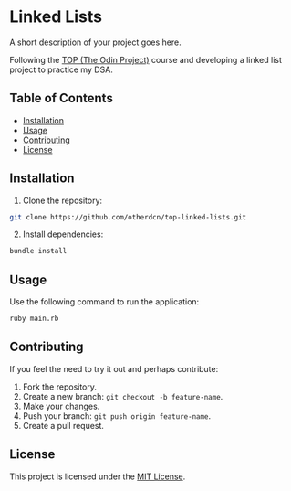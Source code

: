 # Linked Lists
A short description of your project goes here.

Following the [TOP (The Odin Project)](https://www.theodinproject.com/lessons/ruby-linked-lists) course and developing a linked list project to practice my DSA.

## Table of Contents
- [Installation](#installation)
- [Usage](#usage)
- [Contributing](#contributing)
- [License](#license)

## Installation
1. Clone the repository:
```bash
git clone https://github.com/otherdcn/top-linked-lists.git
```

2. Install dependencies:
```bash
bundle install
```

## Usage
Use the following command to run the application:
```bash
ruby main.rb
```

## Contributing
If you feel the need to try it out and perhaps contribute:
1. Fork the repository.
2. Create a new branch: `git checkout -b feature-name`.
3. Make your changes.
4. Push your branch: `git push origin feature-name`.
5. Create a pull request.

## License
This project is licensed under the [MIT License](LICENSE).

